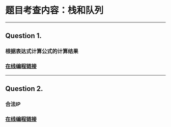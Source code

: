 # 题目考查内容：栈和队列
---
## Question 1.

### 根据表达式计算公式的计算结果

### [在线编程链接](https://www.nowcoder.com/practice/22f9d7dd89374b6c8289e44237c70447?tpId=46&&tqId=29031&rp=1&ru=/activity/oj&qru=/ta/leetcode/question-ranking)

---
## Question 2.

### 合法IP

### [在线编程链接](https://www.nowcoder.com/practice/995b8a548827494699dc38c3e2a54ee9?tpId=37&&tqId=21313&rp=1&ru=/activity/oj&qru=/ta/huawei/question-ranking)

